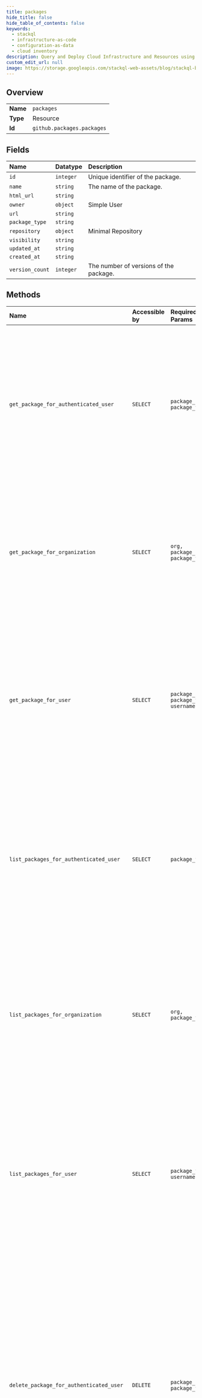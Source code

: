```yaml
---
title: packages
hide_title: false
hide_table_of_contents: false
keywords:
  - stackql
  - infrastructure-as-code
  - configuration-as-data
  - cloud inventory
description: Query and Deploy Cloud Infrastructure and Resources using SQL
custom_edit_url: null
image: https://storage.googleapis.com/stackql-web-assets/blog/stackql-blog-post-featured-image.png
---
```

  
    

## Overview
<table><tbody>
<tr><td><b>Name</b></td><td><code>packages</code></td></tr>
<tr><td><b>Type</b></td><td>Resource</td></tr>
<tr><td><b>Id</b></td><td><code>github.packages.packages</code></td></tr>
</tbody></table>

## Fields
| Name | Datatype | Description |
|:-----|:---------|:------------|
| `id` | `integer` | Unique identifier of the package. |
| `name` | `string` | The name of the package. |
| `html_url` | `string` |  |
| `owner` | `object` | Simple User |
| `url` | `string` |  |
| `package_type` | `string` |  |
| `repository` | `object` | Minimal Repository |
| `visibility` | `string` |  |
| `updated_at` | `string` |  |
| `created_at` | `string` |  |
| `version_count` | `integer` | The number of versions of the package. |
## Methods
| Name | Accessible by | Required Params | Description |
|:-----|:--------------|:----------------|:------------|
| `get_package_for_authenticated_user` | `SELECT` | `package_name, package_type` | Gets a specific package for a package owned by the authenticated user.<br /><br />To use this endpoint, you must authenticate using an access token with the `packages:read` scope.<br />If `package_type` is not `container`, your token must also include the `repo` scope. |
| `get_package_for_organization` | `SELECT` | `org, package_name, package_type` | Gets a specific package in an organization.<br /><br />To use this endpoint, you must authenticate using an access token with the `packages:read` scope.<br />If `package_type` is not `container`, your token must also include the `repo` scope. |
| `get_package_for_user` | `SELECT` | `package_name, package_type, username` | Gets a specific package metadata for a public package owned by a user.<br /><br />To use this endpoint, you must authenticate using an access token with the `packages:read` scope.<br />If `package_type` is not `container`, your token must also include the `repo` scope. |
| `list_packages_for_authenticated_user` | `SELECT` | `package_type` | Lists packages owned by the authenticated user within the user's namespace.<br /><br />To use this endpoint, you must authenticate using an access token with the `packages:read` scope.<br />If `package_type` is not `container`, your token must also include the `repo` scope. |
| `list_packages_for_organization` | `SELECT` | `org, package_type` | Lists all packages in an organization readable by the user.<br /><br />To use this endpoint, you must authenticate using an access token with the `packages:read` scope.<br />If `package_type` is not `container`, your token must also include the `repo` scope. |
| `list_packages_for_user` | `SELECT` | `package_type, username` | Lists all packages in a user's namespace for which the requesting user has access.<br /><br />To use this endpoint, you must authenticate using an access token with the `packages:read` scope.<br />If `package_type` is not `container`, your token must also include the `repo` scope. |
| `delete_package_for_authenticated_user` | `DELETE` | `package_name, package_type` | Deletes a package owned by the authenticated user. You cannot delete a public package if any version of the package has more than 5,000 downloads. In this scenario, contact GitHub support for further assistance.<br /><br />To use this endpoint, you must authenticate using an access token with the `packages:read` and `packages:delete` scopes.<br />If `package_type` is not `container`, your token must also include the `repo` scope. |
| `delete_package_for_org` | `DELETE` | `org, package_name, package_type` | Deletes an entire package in an organization. You cannot delete a public package if any version of the package has more than 5,000 downloads. In this scenario, contact GitHub support for further assistance.<br /><br />To use this endpoint, you must have admin permissions in the organization and authenticate using an access token with the `packages:read` and `packages:delete` scopes. In addition:<br />- If `package_type` is not `container`, your token must also include the `repo` scope.<br />- If `package_type` is `container`, you must also have admin permissions to the container you want to delete. |
| `delete_package_for_user` | `DELETE` | `package_name, package_type, username` | Deletes an entire package for a user. You cannot delete a public package if any version of the package has more than 5,000 downloads. In this scenario, contact GitHub support for further assistance.<br /><br />To use this endpoint, you must authenticate using an access token with the `packages:read` and `packages:delete` scopes. In addition:<br />- If `package_type` is not `container`, your token must also include the `repo` scope.<br />- If `package_type` is `container`, you must also have admin permissions to the container you want to delete. |
| `restore_package_for_authenticated_user` | `EXEC` | `package_name, package_type` | Restores a package owned by the authenticated user.<br /><br />You can restore a deleted package under the following conditions:<br />  - The package was deleted within the last 30 days.<br />  - The same package namespace and version is still available and not reused for a new package. If the same package namespace is not available, you will not be able to restore your package. In this scenario, to restore the deleted package, you must delete the new package that uses the deleted package's namespace first.<br /><br />To use this endpoint, you must authenticate using an access token with the `packages:read` and `packages:write` scopes. If `package_type` is not `container`, your token must also include the `repo` scope. |
| `restore_package_for_org` | `EXEC` | `org, package_name, package_type` | Restores an entire package in an organization.<br /><br />You can restore a deleted package under the following conditions:<br />  - The package was deleted within the last 30 days.<br />  - The same package namespace and version is still available and not reused for a new package. If the same package namespace is not available, you will not be able to restore your package. In this scenario, to restore the deleted package, you must delete the new package that uses the deleted package's namespace first.<br /><br />To use this endpoint, you must have admin permissions in the organization and authenticate using an access token with the `packages:read` and `packages:write` scopes. In addition:<br />- If `package_type` is not `container`, your token must also include the `repo` scope.<br />- If `package_type` is `container`, you must also have admin permissions to the container that you want to restore. |
| `restore_package_for_user` | `EXEC` | `package_name, package_type, username` | Restores an entire package for a user.<br /><br />You can restore a deleted package under the following conditions:<br />  - The package was deleted within the last 30 days.<br />  - The same package namespace and version is still available and not reused for a new package. If the same package namespace is not available, you will not be able to restore your package. In this scenario, to restore the deleted package, you must delete the new package that uses the deleted package's namespace first.<br /><br />To use this endpoint, you must authenticate using an access token with the `packages:read` and `packages:write` scopes. In addition:<br />- If `package_type` is not `container`, your token must also include the `repo` scope.<br />- If `package_type` is `container`, you must also have admin permissions to the container that you want to restore. |
